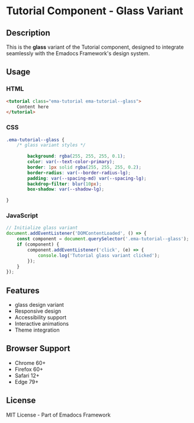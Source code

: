# Tutorial Component - Glass Variant

## Description
This is the **glass** variant of the Tutorial component, designed to integrate seamlessly with the Emadocs Framework's design system.

## Usage

### HTML
```html
<tutorial class="ema-tutorial ema-tutorial--glass">
    Content here
</tutorial>
```

### CSS
```css
.ema-tutorial--glass {
    /* glass variant styles */
    
        background: rgba(255, 255, 255, 0.1);
        color: var(--text-color-primary);
        border: 1px solid rgba(255, 255, 255, 0.2);
        border-radius: var(--border-radius-lg);
        padding: var(--spacing-md) var(--spacing-lg);
        backdrop-filter: blur(10px);
        box-shadow: var(--shadow-lg);
    
}
```

### JavaScript
```javascript
// Initialize glass variant
document.addEventListener('DOMContentLoaded', () => {
    const component = document.querySelector('.ema-tutorial--glass');
    if (component) {
        component.addEventListener('click', (e) => {
            console.log('Tutorial glass variant clicked');
        });
    }
});
```

## Features
- glass design variant
- Responsive design
- Accessibility support
- Interactive animations
- Theme integration

## Browser Support
- Chrome 60+
- Firefox 60+
- Safari 12+
- Edge 79+

## License
MIT License - Part of Emadocs Framework
